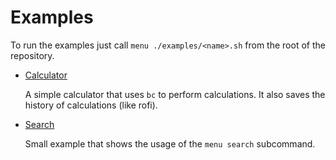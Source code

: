 # Examples

To run the examples just call `menu ./examples/<name>.sh` from the root of the repository.

- [Calculator](./calc.sh)

    A simple calculator that uses `bc` to perform calculations. It also saves the history of calculations (like rofi).

- [Search](./search.sh)

    Small example that shows the usage of the `menu search` subcommand.
